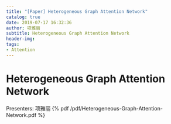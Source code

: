 ```yaml
---
title: "[Paper] Heterogeneous Graph Attention Network"
catalog: true
date: 2019-07-17 16:32:36
author: 项雅丽
subtitle: Heterogeneous Graph Attention Network
header-img:
tags:
- Attention
---
```

# Heterogeneous Graph Attention Network
Presenters: 项雅丽
{% pdf /pdf/Heterogeneous-Graph-Attention-Network.pdf %}